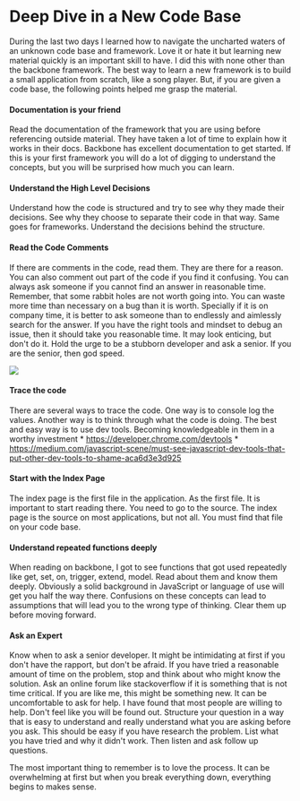 # Deep Dive in a New Code Base

During the last two days I learned how to navigate the uncharted waters of an unknown code base and framework. Love it or hate it but learning new material quickly is an important skill to have. I did this with none other than the backbone framework. The best way to learn a new framework is to build a small application from scratch, like a song player. But, if you are given a code base, the following points helped me grasp the material. 

#### Documentation is your friend

Read the documentation of the framework that you are using before referencing outside material. They have taken a lot of time to explain how it works in their docs. Backbone has excellent documentation to get started. If this is your first framework you will do a lot of digging to understand the concepts, but you will be surprised how much you can learn.  

#### Understand the High Level Decisions
Understand how the code is structured and try to see why they made their decisions. See why they choose to separate their code in that way. Same goes for frameworks. Understand the decisions behind the structure. 

#### Read the Code Comments
If there are comments in the code, read them. They are there for a reason. You can also comment out part of the code if you find it confusing. You can always ask someone if you cannot find an answer in reasonable time. Remember, that some rabbit holes are not worth going into. You can waste more time than necessary on a bug than it is worth. 
Specially if it is on company time, it is better to ask someone than to endlessly and aimlessly search for the answer. If you have the right tools and mindset to debug an issue, then it should take you reasonable time. It may look enticing, but don't do it. Hold the urge to be a stubborn developer and ask a senior. If you are the senior, then god speed. 

![](http://cdn.shopify.com/s/files/1/0728/8277/t/13/assets/promo-4.jpg?9334353060513128432)

#### Trace the code 
There are several ways to trace the code. One way is to console log the values. Another way is to think through what the code is doing. The best and easy way is to use dev tools. Becoming knowledgeable in them in a worthy investment 
* 
https://developer.chrome.com/devtools
* 
https://medium.com/javascript-scene/must-see-javascript-dev-tools-that-put-other-dev-tools-to-shame-aca6d3e3d925

#### Start with the Index Page
The index page is the first file in the application. As the first file. It is important to start reading there. You need to go to the source. The index page is the source on most applications, but not all. You must find that file on your code base. 
#### Understand repeated functions deeply
When reading on backbone, I got to see functions that got used repeatedly like get, set, on, trigger, extend, model. Read about them and know them deeply. Obviously a solid background in JavaScript or language of use will get you half the way there. Confusions on these concepts can lead to assumptions that will lead you to the wrong type of thinking. Clear them up before moving forward. 
#### Ask an Expert
Know when to ask a senior developer. It might be intimidating at first if you don't have the rapport, but don't be afraid. If you have tried a reasonable amount of time on the problem, stop and think about who might know the solution. Ask an online forum like stackoverflow if it is something that is not time critical. If you are like me, this might be something new. It can be uncomfortable to ask for help. I have found that most people are willing to help. Don't feel like you will be found out. Structure your question in a way that is easy to understand and really understand what you are asking before you ask. This should be easy if you have research the problem. List what you have tried and why it didn't work. Then listen and ask follow up questions. 

The most important thing to remember is to love the process. It can be overwhelming at first but when you break everything down, everything begins to makes sense. 

